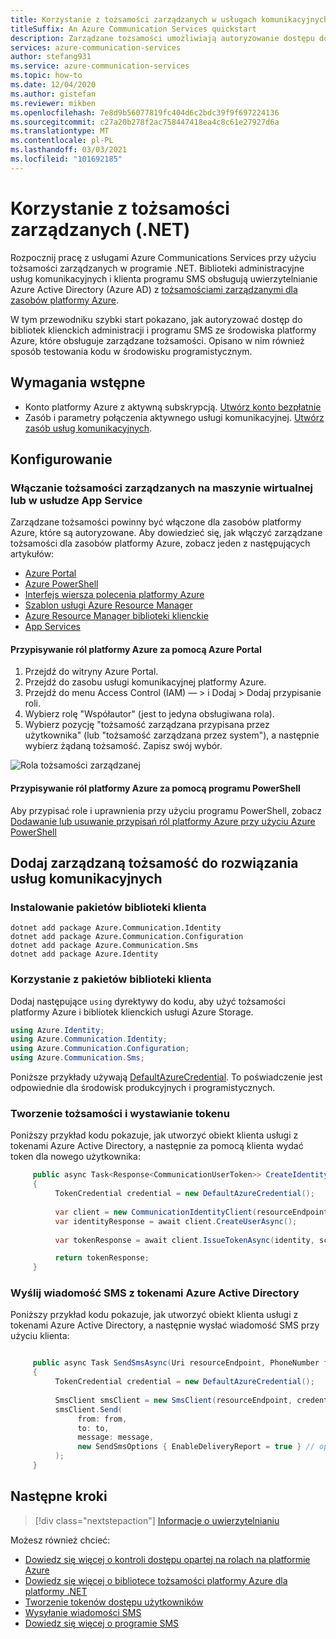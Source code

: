 ```yaml
---
title: Korzystanie z tożsamości zarządzanych w usługach komunikacyjnych (.NET)
titleSuffix: An Azure Communication Services quickstart
description: Zarządzane tożsamości umożliwiają autoryzowanie dostępu do usług Azure Communications Services z aplikacji uruchamianych na maszynach wirtualnych platformy Azure, aplikacjach funkcji i innych zasobach.
services: azure-communication-services
author: stefang931
ms.service: azure-communication-services
ms.topic: how-to
ms.date: 12/04/2020
ms.author: gistefan
ms.reviewer: mikben
ms.openlocfilehash: 7e8d9b56077819fc404d6c2bdc39f9f697224136
ms.sourcegitcommit: c27a20b278f2ac758447418ea4c8c61e27927d6a
ms.translationtype: MT
ms.contentlocale: pl-PL
ms.lasthandoff: 03/03/2021
ms.locfileid: "101692185"
---
```

# <a name="use-managed-identities-net"></a>Korzystanie z tożsamości zarządzanych (.NET)

Rozpocznij pracę z usługami Azure Communications Services przy użyciu tożsamości zarządzanych w programie .NET. Biblioteki administracyjne usług komunikacyjnych i klienta programu SMS obsługują uwierzytelnianie Azure Active Directory (Azure AD) z [tożsamościami zarządzanymi dla zasobów platformy Azure](../../active-directory/managed-identities-azure-resources/overview.md).

W tym przewodniku szybki start pokazano, jak autoryzować dostęp do bibliotek klienckich administracji i programu SMS ze środowiska platformy Azure, które obsługuje zarządzane tożsamości. Opisano w nim również sposób testowania kodu w środowisku programistycznym.

## <a name="prerequisites"></a>Wymagania wstępne

 - Konto platformy Azure z aktywną subskrypcją. [Utwórz konto bezpłatnie](https://azure.microsoft.com/free)
 - Zasób i parametry połączenia aktywnego usługi komunikacyjnej. [Utwórz zasób usług komunikacyjnych](./create-communication-resource.md?pivots=platform-azp&tabs=windows).

## <a name="setting-up"></a>Konfigurowanie

### <a name="enable-managed-identities-on-a-virtual-machine-or-app-service"></a>Włączanie tożsamości zarządzanych na maszynie wirtualnej lub w usłudze App Service

Zarządzane tożsamości powinny być włączone dla zasobów platformy Azure, które są autoryzowane. Aby dowiedzieć się, jak włączyć zarządzane tożsamości dla zasobów platformy Azure, zobacz jeden z następujących artykułów:

- [Azure Portal](../../active-directory/managed-identities-azure-resources/qs-configure-portal-windows-vm.md)
- [Azure PowerShell](../../active-directory/managed-identities-azure-resources/qs-configure-powershell-windows-vm.md)
- [Interfejs wiersza polecenia platformy Azure](../../active-directory/managed-identities-azure-resources/qs-configure-cli-windows-vm.md)
- [Szablon usługi Azure Resource Manager](../../active-directory/managed-identities-azure-resources/qs-configure-template-windows-vm.md)
- [Azure Resource Manager biblioteki klienckie](../../active-directory/managed-identities-azure-resources/qs-configure-sdk-windows-vm.md)
- [App Services](../../app-service/overview-managed-identity.md)

#### <a name="assign-azure-roles-with-the-azure-portal"></a>Przypisywanie ról platformy Azure za pomocą Azure Portal

1. Przejdź do witryny Azure Portal.
1. Przejdź do zasobu usługi komunikacyjnej platformy Azure.
1. Przejdź do menu Access Control (IAM) — > i Dodaj > Dodaj przypisanie roli.
1. Wybierz rolę "Współautor" (jest to jedyna obsługiwana rola).
1. Wybierz pozycję "tożsamość zarządzana przypisana przez użytkownika" (lub "tożsamość zarządzana przez system"), a następnie wybierz żądaną tożsamość. Zapisz swój wybór.

![Rola tożsamości zarządzanej](media/managed-identity-assign-role.png)

#### <a name="assign-azure-roles-with-powershell"></a>Przypisywanie ról platformy Azure za pomocą programu PowerShell

Aby przypisać role i uprawnienia przy użyciu programu PowerShell, zobacz [Dodawanie lub usuwanie przypisań ról platformy Azure przy użyciu Azure PowerShell](../../../articles/role-based-access-control/role-assignments-powershell.md)

## <a name="add-managed-identity-to-your-communication-services-solution"></a>Dodaj zarządzaną tożsamość do rozwiązania usług komunikacyjnych

### <a name="install-the-client-library-packages"></a>Instalowanie pakietów biblioteki klienta

```console
dotnet add package Azure.Communication.Identity
dotnet add package Azure.Communication.Configuration
dotnet add package Azure.Communication.Sms
dotnet add package Azure.Identity
```

### <a name="use-the-client-library-packages"></a>Korzystanie z pakietów biblioteki klienta

Dodaj następujące `using` dyrektywy do kodu, aby użyć tożsamości platformy Azure i bibliotek klienckich usługi Azure Storage.

```csharp
using Azure.Identity;
using Azure.Communication.Identity;
using Azure.Communication.Configuration;
using Azure.Communication.Sms;
```

Poniższe przykłady używają [DefaultAzureCredential](/dotnet/api/azure.identity.defaultazurecredential). To poświadczenie jest odpowiednie dla środowisk produkcyjnych i programistycznych.

### <a name="create-an-identity-and-issue-a-token"></a>Tworzenie tożsamości i wystawianie tokenu

Poniższy przykład kodu pokazuje, jak utworzyć obiekt klienta usługi z tokenami Azure Active Directory, a następnie za pomocą klienta wydać token dla nowego użytkownika:

```csharp
     public async Task<Response<CommunicationUserToken>> CreateIdentityAndIssueTokenAsync(Uri resourceEdnpoint) 
     {
          TokenCredential credential = new DefaultAzureCredential();
     
          var client = new CommunicationIdentityClient(resourceEndpoint, credential);
          var identityResponse = await client.CreateUserAsync();
     
          var tokenResponse = await client.IssueTokenAsync(identity, scopes: new [] { CommunicationTokenScope.VoIP });

          return tokenResponse;
     }
```

### <a name="send-an-sms-with-azure-active-directory-tokens"></a>Wyślij wiadomość SMS z tokenami Azure Active Directory

Poniższy przykład kodu pokazuje, jak utworzyć obiekt klienta usługi z tokenami Azure Active Directory, a następnie wysłać wiadomość SMS przy użyciu klienta:

```csharp

     public async Task SendSmsAsync(Uri resourceEndpoint, PhoneNumber from, PhoneNumber to, string message)
     {
          TokenCredential credential = new DefaultAzureCredential();
     
          SmsClient smsClient = new SmsClient(resourceEndpoint, credential);
          smsClient.Send(
               from: from,
               to: to,
               message: message,
               new SendSmsOptions { EnableDeliveryReport = true } // optional
          );
     }
```

## <a name="next-steps"></a>Następne kroki

> [!div class="nextstepaction"]
> [Informacje o uwierzytelnianiu](../concepts/authentication.md)

Możesz również chcieć:

- [Dowiedz się więcej o kontroli dostępu opartej na rolach na platformie Azure](../../../articles/role-based-access-control/index.yml)
- [Dowiedz się więcej o bibliotece tożsamości platformy Azure dla platformy .NET](/dotnet/api/overview/azure/identity-readme)
- [Tworzenie tokenów dostępu użytkowników](../quickstarts/access-tokens.md)
- [Wysyłanie wiadomości SMS](../quickstarts/telephony-sms/send.md)
- [Dowiedz się więcej o programie SMS](../concepts/telephony-sms/concepts.md)